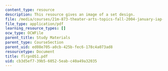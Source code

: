 ```yaml
---
content_type: resource
description: This resource gives an image of a set design.
file: /media/courses/21m-873-theater-arts-topics-fall-2004-january-iap-2005/cb3d5ef739b560525eabc40a49a32035_flrpnos1.pdf
file_type: application/pdf
learning_resource_types: []
ocw_type: OCWFile
parent_title: Study Materials
parent_type: CourseSection
parent_uid: ed08e705-a0cb-425b-fec6-178c4a073ad8
resourcetype: Document
title: flrpnOS1.pdf
uid: cb3d5ef7-39b5-6052-5eab-c40a49a32035
---
```

